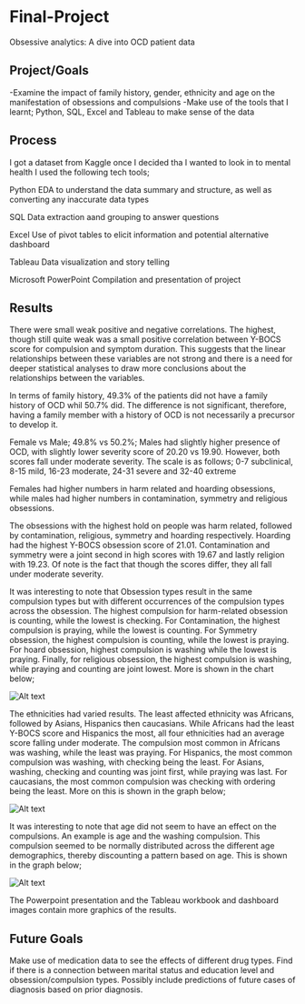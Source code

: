 # Final-Project
Obsessive analytics: A dive into OCD patient data
## Project/Goals
-Examine the impact of family history, gender, ethnicity and age on the manifestation of obsessions and compulsions
-Make use of the tools that I learnt; Python, SQL, Excel and Tableau to make sense of the data

## Process
I got a dataset from Kaggle once I decided tha I wanted to look in to mental health
I used the following tech tools;

Python
EDA to understand the data summary and structure, as well as converting any inaccurate data types

SQL
Data extraction aand grouping to answer questions

Excel
Use of pivot tables to elicit information and potential alternative dashboard

Tableau
Data visualization and story telling

Microsoft PowerPoint
Compilation and presentation of project

## Results
There were small weak positive and negative correlations. The highest, though still quite weak was a small positive correlation between Y-BOCS score for compulsion and symptom duration. This suggests that the linear relationships between these variables are not strong and there is a need for deeper statistical analyses to draw more conclusions about the relationships between the variables.

In terms of family history, 49.3% of the patients did not have a family history of OCD whil 50.7% did. The difference is not significant, therefore, having a family member with a history of OCD is not necessarily a precursor to develop it.

Female vs Male; 49.8% vs 50.2%; Males had slightly higher presence of OCD, with slightly lower severity score of 20.20 vs 19.90. However, both scores fall under moderate severity. The scale is as follows; 0-7 subclinical, 8-15 mild, 16-23 moderate, 24-31 severe and 32-40 extreme

Females had higher numbers in harm related and hoarding obsessions, while males had higher numbers in contamination, symmetry and religious obsessions.

The obsessions with the highest hold on people was harm related, followed by contamination, religious, symmetry and hoarding respectively.
Hoarding had the highest Y-BOCS obsession score of 21.01. Contamination and symmetry were a joint second in high scores with 19.67 and lastly religion with 19.23. Of note is the fact that though the scores differ, they all fall under moderate severity.

It was interesting to note that Obsession types result in the same compulsion types but with different occurrences of the compulsion types across the obsession. The highest compulsion for harm-related obsession is counting, while the lowest is checking. For Contamination, the highest compulsion is praying, while the lowest is counting. For Symmetry obsession, the highest compulsion is counting, while the lowest is praying. For hoard obsession, highest compulsion is washing while the lowest is praying. Finally, for religious obsession, the highest compulsion is washing, while praying and counting are joint lowest.
More is shown in the chart below;

![Alt text](image.png)

The ethnicities had varied results. The least affected ethnicity was Africans, followed by Asians, Hispanics then caucasians. While Africans had the least Y-BOCS score and Hispanics the most, all four ethnicities had an average score falling under moderate.
The compulsion most common in Africans was washing, while the least was praying. For Hispanics, the most common compulsion was washing, with checking being the least. For Asians, washing, checking and counting was joint first, while praying was last. For caucasians, the most common compulsion was checking with ordering being the least.
More on this is shown in the graph below;

![Alt text](image-1.png)

It was interesting to note that age did not seem to have an effect on the compulsions. An example is age and the washing compulsion. This compulsion seemed to be normally distributed across the different age demographics, thereby discounting a pattern based on age. This is shown in the graph below;

![Alt text](image-2.png)

The Powerpoint presentation and the Tableau workbook and dashboard images contain more graphics of the results.


## Future Goals

Make use of medication data to see the effects of different drug types.
Find if there is a connection between marital status and education level and obsession/compulsion types.
Possibly include predictions of future cases of diagnosis based on prior diagnosis.

